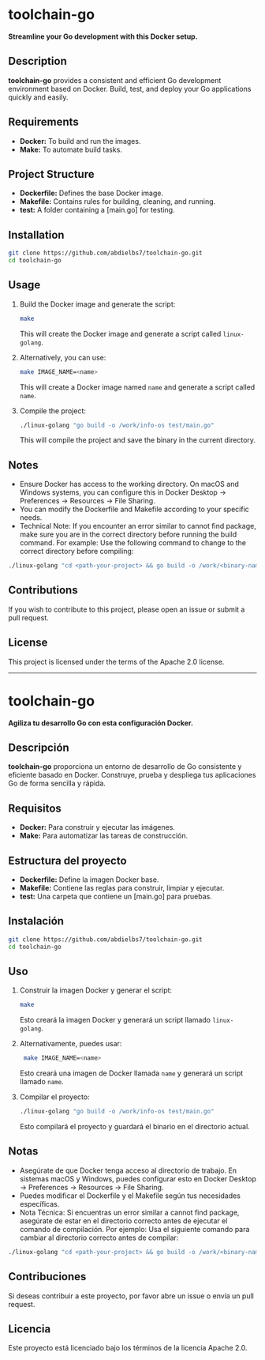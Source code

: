 # toolchain-go

**Streamline your Go development with this Docker setup.**

## Description

**toolchain-go** provides a consistent and efficient Go development environment based on Docker. Build, test, and deploy your Go applications quickly and easily.

## Requirements

* **Docker:** To build and run the images.
* **Make:** To automate build tasks.

## Project Structure

* **Dockerfile:** Defines the base Docker image.
* **Makefile:** Contains rules for building, cleaning, and running.
* **test:** A folder containing a [main.go] for testing.

## Installation

```bash
git clone https://github.com/abdielbs7/toolchain-go.git
cd toolchain-go
```

## Usage

1. Build the Docker image and generate the script:
    ```bash
    make
    ```
    This will create the Docker image and generate a script called `linux-golang`.

   
3. Alternatively, you can use:
    ```bash
    make IMAGE_NAME=<name>
    ```
    This will create a Docker image named `name` and generate a script called `name`.
    

4. Compile the project:
    ```bash
    ./linux-golang "go build -o /work/info-os test/main.go"
    ```
    This will compile the project and save the binary in the current directory.

## Notes

- Ensure Docker has access to the working directory. On macOS and Windows systems, you can configure this in Docker Desktop -> Preferences -> Resources -> File Sharing.
- You can modify the Dockerfile and Makefile according to your specific needs.
- Technical Note: If you encounter an error similar to cannot find package, make sure you are in the correct directory before running the build command. For example:
Use the following command to change to the correct directory before compiling:
```bash
./linux-golang "cd <path-your-project> && go build -o /work/<binary-name>"
```

## Contributions

If you wish to contribute to this project, please open an issue or submit a pull request.

## License

This project is licensed under the terms of the Apache 2.0 license.

---

# toolchain-go

**Agiliza tu desarrollo Go con esta configuración Docker.**

## Descripción

**toolchain-go** proporciona un entorno de desarrollo de Go consistente y eficiente basado en Docker. Construye, prueba y despliega tus aplicaciones Go de forma sencilla y rápida.

## Requisitos

* **Docker:** Para construir y ejecutar las imágenes.
* **Make:** Para automatizar las tareas de construcción.

## Estructura del proyecto

* **Dockerfile:** Define la imagen Docker base.
* **Makefile:** Contiene las reglas para construir, limpiar y ejecutar.
* **test:** Una carpeta que contiene un [main.go] para pruebas.

## Instalación

```bash
git clone https://github.com/abdielbs7/toolchain-go.git
cd toolchain-go
```

## Uso

1. Construir la imagen Docker y generar el script:
    ```bash
    make
    ```
    Esto creará la imagen Docker y generará un script llamado `linux-golang`.

3. Alternativamente, puedes usar:
   ```bash
    make IMAGE_NAME=<name>
    ```
    Esto creará una imagen de Docker llamada `name` y generará un script llamado `name`.

5. Compilar el proyecto:
    ```bash
    ./linux-golang "go build -o /work/info-os test/main.go"
    ```
    Esto compilará el proyecto y guardará el binario en el directorio actual.

## Notas

- Asegúrate de que Docker tenga acceso al directorio de trabajo. En sistemas macOS y Windows, puedes configurar esto en Docker Desktop -> Preferences -> Resources -> File Sharing.
- Puedes modificar el Dockerfile y el Makefile según tus necesidades específicas.
- Nota Técnica: Si encuentras un error similar a cannot find package, asegúrate de estar en el directorio correcto antes de ejecutar el comando de compilación. Por ejemplo:
Usa el siguiente comando para cambiar al directorio correcto antes de compilar:
```bash
./linux-golang "cd <path-your-project> && go build -o /work/<binary-name>"
```

## Contribuciones

Si deseas contribuir a este proyecto, por favor abre un issue o envía un pull request.

## Licencia

Este proyecto está licenciado bajo los términos de la licencia Apache 2.0.
